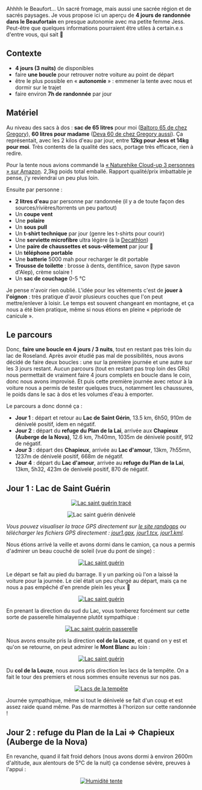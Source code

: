 <!-- 
.. title: Randonner 4 jours dans le beaufortain
.. slug: randonner-4-jours-dans-le-beaufortain
.. date: 2018-08-04 09:12:00+02:00
.. tags: Randonnée, Nature
.. category: 
.. link: 
.. description: 
.. type: text
-->

Ahhhh le Beaufort… Un sacré fromage, mais aussi une sacrée région et de sacrés paysages. Je vous propose ici un aperçu de __4 jours de randonnée dans le Beaufortain__ en presque autonomie avec ma petite femme Jess. Peut-être que quelques informations pourraient être utiles à certain.e.s d'entre vous, qui sait 🙂

<!-- TEASER_END -->

## Contexte

- **4 jours (3 nuits)** de disponibles
- faire **une boucle** pour retrouver notre voiture au point de départ
- être le plus possible en « **autonomie** » : emmener la tente avec nous et dormir sur le trajet
- faire environ **7h de randonnée** par jour

## Matériel

Au niveau des sacs à dos : __sac de 65 litres__ pour moi ([Baltoro 65 de chez Gregory](https://www.i-trekkings.net/test-outdoor/test-sac-a-dos-gregory-baltoro-65/)), __60 litres pour madame__ ([Deva 60 de chez Gregory aussi](https://eu.gregorypacks.com/fr-fr/deva-60-s/65033.html)). Ça représentait, avec les 2 kilos d'eau par jour, entre __12kg pour Jess et 14kg pour moi__. Très contents de la qualité des sacs, portage très efficace, rien à redire.

Pour la tente nous avions commandé la [« Naturehike Cloud-up 3 personnes » sur Amazon](https://www.amazon.fr/gp/product/B074HWCDM6/). 2,3kg poids total emballé. Rapport qualité/prix imbattable je pense, j'y reviendrai un peu plus loin.

Ensuite par personne :

- **2 litres d'eau** par personne par randonnée (il y a de toute façon des sources/rivières/torrents un peu partout)
- Un **coupe vent**
- Une **polaire**
- Un **sous pull**
- Un **t-shirt technique** par jour (genre les t-shirts pour courir)
- Une **serviette microfibre** ultra légère (à la [Decathlon](https://www.decathlon.fr/serviette-microfibre-rose-xl-id_8402378.html))
- Une **paire de chaussettes et sous-vêtement** par jour 🙂
- Un **téléphone portable**
- Une **batterie** 5000 mah pour recharger le dit portable
- **Trousse de toilette** : brosse à dents, dentifrice, savon (type savon d'Alep), crème solaire !
- Un **sac de couchage** 0-5 °C

Je pense n'avoir rien oublié. L'idée pour les vêtements c'est de __jouer à l'oignon__ : très pratique d'avoir plusieurs couches que l'on peut mettre/enlever à loisir. Le temps est souvent changeant en montagne, et ça nous a été bien pratique, même si nous étions en pleine « pépriode de canicule ».

## Le parcours

Donc, __faire une boucle en 4 jours / 3 nuits__, tout en restant pas très loin du lac de Roseland. Après avoir étudié pas mal de possibilités, nous avons décidé de faire deux boucles : une sur la première journée et une autre sur les 3 jours restant. Aucun parcours (tout en restant pas trop loin des GRs) nous permettait de vraiment faire 4 jours complets en boucle dans le coin, donc nous avons improvisé. Et puis cette première journée avec retour à la voiture nous a permis de tester quelques trucs, notamment les chaussures, le poids dans le sac à dos et les volumes d'eau à emporter.

Le parcours a donc donné ça :

- **Jour 1** : départ et retour au **Lac de Saint Gérin**, 13.5 km, 6h50, 910m de dénivelé positif, idem en négatif.
- **Jour 2** : départ du **refuge du Plan de la Lai**, arrivée aux **Chapieux (Auberge de la Nova)**, 12.6 km, 7h40mn, 1035m de dénivelé positif, 912 de négatif.
- **Jour 3** : départ des **Chapieux**, arrivée au **Lac d'amour**, 13km, 7h55mn, 1237m de dénivelé positif, 668m de négatif.
- **Jour 4** : départ du **Lac d'amour**, arrivée au **refuge du Plan de la Lai**, 13km, 5h32, 423m de denivelé positif, 870 de négatif.

## Jour 1 : Lac de Saint Guérin


<p style="text-align:center;">
<a href="/images/randonnee_beaufortain/lac_saint_guerin_trace.png"><img src="/images/randonnee_beaufortain/lac_saint_guerin_trace.png" alt="Lac saint guérin tracé" /></a>
</p>


<p style="text-align:center;">
<img src="/images/randonnee_beaufortain/lac_saint_guerin_denivele.png" alt="Lac saint guérin dénivelé" />
</p>

_Vous pouvez visualiser la trace GPS directement sur [le site randogps](https://www.randogps.net/visutrace-topo.php?id=74916) ou télécharger les fichiers GPS directement : <a href="/resources/maps/jour1.gpx">jour1.gpx</a>, <a href="/resources/maps/jour1.tcx">jour1.tcx</a>, <a href="/resources/maps/jour1.tcx">jour1.kml</a>._

Nous étions arrivé la veille et avons dormi dans le camion, ça nous a permis d'admirer un beau couché de soleil (vue du pont de singe) :


<p style="text-align:center;">
<a href="/images/randonnee_beaufortain/lac_saint_guerin_chouche_soleil.jpg"><img src="/images/randonnee_beaufortain/lac_saint_guerin_couche_soleil_small.jpg" alt="Lac saint guérin" /></a>
</p>

Le départ se fait au pied du barrage. Il y un parking où l'on a laissé la voiture pour la journée. Le ciel était un peu chargé au départ, mais ça ne nous a pas empêché d'en prende plein les yeux 🙂

<p style="text-align:center;">
<a href="/images/randonnee_beaufortain/lac_saint_guerin_2.jpg"><img src="/images/randonnee_beaufortain/lac_saint_guerin_2_small.jpg" alt="Lac saint guérin" /></a>
</p>

En prenant la direction du sud du Lac, vous tomberez forcément sur cette sorte de passerelle himalayenne plutôt sympathique :

<p style="text-align:center;">
<a href="/images/randonnee_beaufortain/lac_saint_passerelle.jpg"><img src="/images/randonnee_beaufortain/lac_saint_guerin_passerelle_small.jpg" alt="Lac saint guérin passerelle" /></a>
</p>

Nous avons ensuite pris la direction __col de la Louze__, et quand on y est et qu'on se retourne, on peut admirer le **Mont Blanc** au loin :

<p style="text-align:center;">
<a href="/images/randonnee_beaufortain/lac_saint_guerin_3.jpg"><img src="/images/randonnee_beaufortain/lac_saint_guerin_3_small.jpg" alt="Lac saint guérin" /></a>
</p>

Du **col de la Louze**, nous avons pris direction les lacs de la tempête. On a fait le tour des premiers et nous sommes ensuite revenus sur nos pas.

<p style="text-align:center;">
<a href="/images/randonnee_beaufortain/lacs_de_la_tempete.jpg"><img src="/images/randonnee_beaufortain/lacs_de_la_tempete_small.jpg" alt="Lacs de la tempête" /></a>
</p>

Journée sympathique, même si tout le dénivelé se fait d'un coup et est assez raide quand même. Pas de marmottes à l'horizon sur cette randonnée !


## Jour 2 : refuge du Plan de la Lai => Chapieux (Auberge de la Nova)

 En revanche, quand il fait froid dehors (nous avons dormi à environ 2600m d'altitude, aux alentours de 5°C de la nuit) ça condense sévère, preuves à l'appui :

<p style="text-align:center;">
<a href="/images/randonnee_beaufortain/tente_humidite.jpg"><img src="/images/randonnee_beaufortain/tente_humidite_small.jpg" alt="Humidité tente" /></a>
</p>



